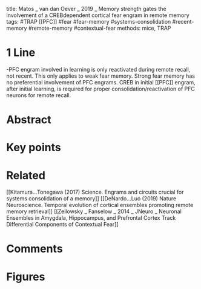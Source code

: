 title: Matos _ van dan Oever _ 2019 _ Memory strength gates the involvement of a CREBdependent cortical fear engram in remote memory
tags: #TRAP [[PFC]] #fear #fear-memory #systems-consolidation #recent-memory #remote-memory #contextual-fear 
methods: mice, TRAP

# 1 Line
-PFC engram involved in learning is only reactivated during remote recall, not recent. This only applies to weak fear memory. Strong fear memory has no preferential involvement of PFC engrams. CREB in initial [[PFC]] engram, after initial learning, is required for proper consolidation/reactivation of PFC neurons for remote recall.

# Abstract


# Key points


# Related
[[Kitamura...Tonegawa (2017) Science. Engrams and circuits crucial for systems consolidation of a memory]]
[[DeNardo...Luo (2019) Nature Neuroscience. Temporal evolution of cortical ensembles promoting remote memory retrieval]]
[[Zeilowsky _ Fanselow _ 2014 _ JNeuro _ Neuronal Ensembles in Amygdala, Hippocampus, and Prefrontal Cortex Track Differential Components of Contextual Fear]]

# Comments

# Figures